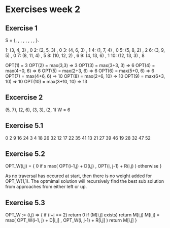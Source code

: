 # Exercises week 2

## Exercise 1

S = {, , , , , , , , }.

1: (3, 4, 3) , 0
2: (2, 5, 3) , 0
3: (4, 6, 3) , 1
4: (1, 7, 4) , 0
5: (5, 8, 2) , 2
6: (3, 9, 5) , 0
7: (8, 11, 4) , 5 
8: (10, 12, 2) , 6
9: (4, 13, 6) , 1
10: (12, 13, 3) , 8

OPT(1) = 3
OPT(2) = max(3,3) => 3
OPT(3) = max(3+3, 3) => 6
OPT(4) = max(4+0, 6) => 6
OPT(5) = max(2+3, 6) => 6
OPT(6) = max(5+0, 6) => 6
OPT(7) = max(4+6, 6) => 10
OPT(8) = max(2+6, 10) => 10
OPT(9) = max(6+3, 10) => 10
OPT(10) = max(3+10, 10) => 13

## Excercise 2


(5, 7), (2, 6), (3, 3), (2, 1)
W = 6

## Exercise 5.1

0   2   9   16  24
3   4   18  26  32
12  17  22  35  41
13  21  27  39  46
19  28  32  47  52

## Exercise 5.2

OPT_W(i,j) = {
    0                                                   if s
    max( OPT(i-1,j) + D(i,j) , OPT(i, j-1) + R(i,j) )   otherwise
}

As no traversal has occured at start, then there is no weight added for OPT_W(1,1).
The optmimal solution will recursively find the best sub solution from approaches from either left or up.

## Exercise 5.3

OPT_W := (i,j) => {
    if (i+j == 2) return 0
    if (M[i,j] exists) return M[i,j]
    M[i,j] = max( OPT_W(i-1, j) + D[i,j] , OPT_W(i, j-1) + R[i,j] )
    return M[i,j]
}






